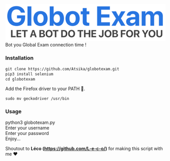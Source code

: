 ![globotexam.png](globotexam.png)
Bot you Global Exam connection time !

### Installation
```
git clone https://github.com/Atsika/globotexam.git
pip3 install selenium
cd globotexam
```
Add the Firefox driver to your PATH 🦊.  

```
sudo mv geckodriver /usr/bin
```

### Usage  
python3 globotexam.py  
Enter your username  
Enter your password  
Enjoy...  

Shoutout to **Léco (https://github.com/L-e-c-o/)** for making this script with me ❤️
